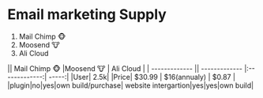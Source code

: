  # Email marketing Supply
 1. Mail Chimp 🐵
 2. Moosend 🐮
 3. Ali Cloud 


|| Mail Chimp 🐵      |Moosend 🐮          | Ali Cloud  |
| ------------- || ------------- |:-------------:| -----:|
|User| 2.5k|
|Price| $30.99      | $16(annualy) | $0.87 |
|plugin|no|yes|own build/purchase|
website intergartion|yes|yes|own build|
